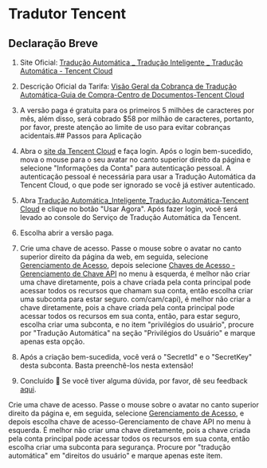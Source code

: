 # Tradutor Tencent

## Declaração Breve

1. Site Oficial: [Tradução Automática _ Tradução Inteligente _ Tradução Automática - Tencent Cloud](https://cloud.tencent.com/product/tmt)
2. Descrição Oficial da Tarifa: [Visão Geral da Cobrança de Tradução Automática-Guia de Compra-Centro de Documentos-Tencent Cloud](https://cloud.tencent.com/document/product/551/35017)
3. A versão paga é gratuita para os primeiros 5 milhões de caracteres por mês, além disso, será cobrado $58 por milhão de caracteres, portanto, por favor, preste atenção ao limite de uso para evitar cobranças acidentais.## Passos para Aplicação

4. Abra o [site da Tencent Cloud](https://cloud.tencent.com/) e faça login. Após o login bem-sucedido, mova o mouse para o seu avatar no canto superior direito da página e selecione "Informações da Conta" para autenticação pessoal. A autenticação pessoal é necessária para usar a Tradução Automática da Tencent Cloud, o que pode ser ignorado se você já estiver autenticado.
5. Abra [Tradução Automática_Inteligente_Tradução Automática-Tencent Cloud](https://cloud.tencent.com/product/tmt) e clique no botão "Usar Agora". Após fazer login, você será levado ao console do Serviço de Tradução Automática da Tencent.
6. Escolha abrir a versão paga.
7. Crie uma chave de acesso. Passe o mouse sobre o avatar no canto superior direito da página da web, em seguida, selecione [Gerenciamento de Acesso](https://console.cloud.tencent.com/cam/overview), depois selecione [Chaves de Acesso - Gerenciamento de Chave API](https://console.cloud.tencent.com/cam/capi) no menu à esquerda, é melhor não criar uma chave diretamente, pois a chave criada pela conta principal pode acessar todos os recursos que chamam sua conta, então escolha criar uma subconta para estar seguro. com/cam/capi), é melhor não criar a chave diretamente, pois a chave criada pela conta principal pode acessar todos os recursos em sua conta, então, para estar seguro, escolha criar uma subconta, e no item "privilégios do usuário", procure por "Tradução Automática" na seção "Privilégios do Usuário" e marque apenas esta opção.
8. Após a criação bem-sucedida, você verá o "SecretId" e o "SecretKey" desta subconta. Basta preenchê-los nesta extensão!
9. Concluído 🎉 Se você tiver alguma dúvida, por favor, dê seu feedback [aqui](https://github.com/immersive-translate/immersive-translate/issues/137).

Crie uma chave de acesso. Passe o mouse sobre o avatar no canto superior direito da página e, em seguida, selecione [Gerenciamento de Acesso](https://console.cloud.tencent.com/cam/overview), e depois escolha chave de acesso-Gerenciamento de chave API no menu à esquerda. É melhor não criar uma chave diretamente, pois a chave criada pela conta principal pode acessar todos os recursos em sua conta, então escolha criar uma subconta para segurança. Procure por "tradução automática" em "direitos do usuário" e marque apenas este item.
